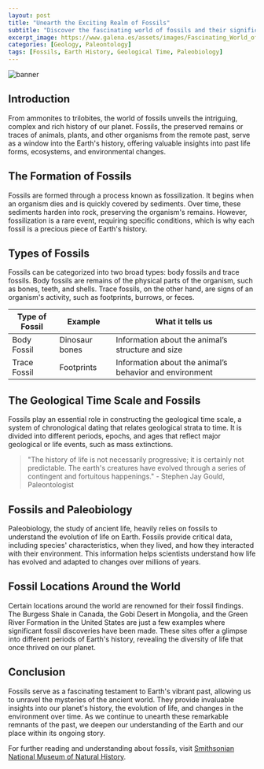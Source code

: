 ```yaml
---
layout: post
title: "Unearth the Exciting Realm of Fossils"
subtitle: "Discover the fascinating world of fossils and their significant role in deciphering Earth's geological history."
excerpt_image: https://www.galena.es/assets/images/Fascinating_World_of_Fossils.png
categories: [Geology, Paleontology]
tags: [Fossils, Earth History, Geological Time, Paleobiology]
---
```


![banner](https://www.galena.es/assets/images/Fascinating_World_of_Fossils.png "A close-up view of various fossils embedded in rock, showcasing diverse shapes and sizes, including ammonites and trilobites, highlighting their significance in uncovering Earth's geological history.")

## Introduction

From ammonites to trilobites, the world of fossils unveils the intriguing, complex and rich history of our planet. Fossils, the preserved remains or traces of animals, plants, and other organisms from the remote past, serve as a window into the Earth's history, offering valuable insights into past life forms, ecosystems, and environmental changes.

## The Formation of Fossils

Fossils are formed through a process known as fossilization. It begins when an organism dies and is quickly covered by sediments. Over time, these sediments harden into rock, preserving the organism's remains. However, fossilization is a rare event, requiring specific conditions, which is why each fossil is a precious piece of Earth's history.

## Types of Fossils

Fossils can be categorized into two broad types: body fossils and trace fossils. Body fossils are remains of the physical parts of the organism, such as bones, teeth, and shells. Trace fossils, on the other hand, are signs of an organism's activity, such as footprints, burrows, or feces.

| Type of Fossil | Example | What it tells us |
| --- | --- | --- |
| Body Fossil | Dinosaur bones | Information about the animal’s structure and size |
| Trace Fossil | Footprints | Information about the animal’s behavior and environment |

## The Geological Time Scale and Fossils

Fossils play an essential role in constructing the geological time scale, a system of chronological dating that relates geological strata to time. It is divided into different periods, epochs, and ages that reflect major geological or life events, such as mass extinctions.

> "The history of life is not necessarily progressive; it is certainly not predictable. The earth's creatures have evolved through a series of contingent and fortuitous happenings." - Stephen Jay Gould, Paleontologist

## Fossils and Paleobiology

Paleobiology, the study of ancient life, heavily relies on fossils to understand the evolution of life on Earth. Fossils provide critical data, including species' characteristics, when they lived, and how they interacted with their environment. This information helps scientists understand how life has evolved and adapted to changes over millions of years.

## Fossil Locations Around the World

Certain locations around the world are renowned for their fossil findings. The Burgess Shale in Canada, the Gobi Desert in Mongolia, and the Green River Formation in the United States are just a few examples where significant fossil discoveries have been made. These sites offer a glimpse into different periods of Earth's history, revealing the diversity of life that once thrived on our planet.

## Conclusion

Fossils serve as a fascinating testament to Earth's vibrant past, allowing us to unravel the mysteries of the ancient world. They provide invaluable insights into our planet's history, the evolution of life, and changes in the environment over time. As we continue to unearth these remarkable remnants of the past, we deepen our understanding of the Earth and our place within its ongoing story.

For further reading and understanding about fossils, visit [Smithsonian National Museum of Natural History](https://www.si.edu/spotlight/fossils).